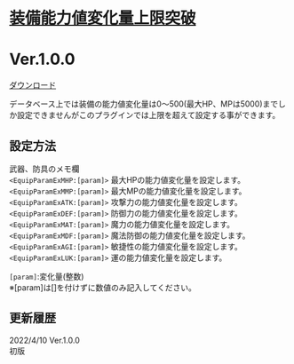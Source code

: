 # [装備能力値変化量上限突破](https://raw.githubusercontent.com/nuun888/MZ/master/NUUN_EquipParamUnlimite.js)
# Ver.1.0.0  
 [ダウンロード](https://raw.githubusercontent.com/nuun888/MZ/master/NUUN_EquipParamUnlimite.js)  
 
 データベース上では装備の能力値変化量は0～500(最大HP、MPは5000)までしか設定できませんがこのプラグインでは上限を超えて設定する事ができます。  
 
 ## 設定方法
武器、防具のメモ欄  
`<EquipParamExMHP:[param]>` 最大HPの能力値変化量を設定します。  
`<EquipParamExMMP:[param]>` 最大MPの能力値変化量を設定します。  
`<EquipParamExATK:[param]>` 攻撃力の能力値変化量を設定します。  
`<EquipParamExDEF:[param]>` 防御力の能力値変化量を設定します。  
`<EquipParamExMAT:[param]>` 魔力の能力値変化量を設定します。  
`<EquipParamExMDF:[param]>` 魔法防御の能力値変化量を設定します。  
`<EquipParamExAGI:[param]>` 敏捷性の能力値変化量を設定します。  
`<EquipParamExLUK:[param]>` 運の能力値変化量を設定します。  

`[param]`:変化量(整数)  
※[param]は[]を付けずに数値のみ記入してください。  
 
## 更新履歴
2022/4/10 Ver.1.0.0  
初版  
